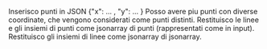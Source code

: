 Inserisco punti in JSON {"x": ... , "y": ... }
Posso avere piu punti con diverse coordinate, che vengono considerati come punti distinti.
Restituisco le linee e gli insiemi di punti come jsonarray di punti (rappresentati come in input).
Restituisco gli insiemi di linee come jsonarray di jsonarray.
